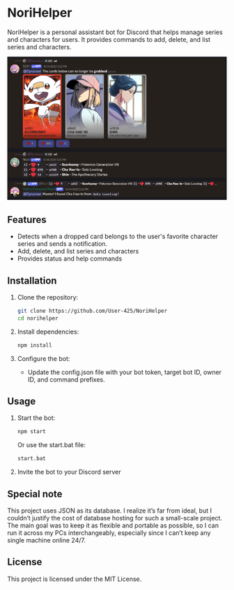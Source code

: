 # NoriHelper

NoriHelper is a personal assistant bot for Discord that helps manage series and characters for users. It provides commands to add, delete, and list series and characters.

![Preview Image](https://github.com/User-425/NoriHelper/blob/main/img/preview.png "Preview")

## Features

- Detects when a dropped card belongs to the user's favorite character series and sends a notification.
- Add, delete, and list series and characters
- Provides status and help commands

## Installation

1. Clone the repository:
    ```sh
    git clone https://github.com/User-425/NoriHelper
    cd norihelper
    ```

2. Install dependencies:
    ```sh
    npm install
    ```

3. Configure the bot:
    - Update the config.json file with your bot token, target bot ID, owner ID, and command prefixes.

## Usage

1. Start the bot:
    ```sh
    npm start
    ```

    Or use the start.bat file:
    ```sh
    start.bat
    ```

2. Invite the bot to your Discord server

## Special note

This project uses JSON as its database. I realize it’s far from ideal, but I couldn’t justify the cost of database hosting for such a small-scale project. The main goal was to keep it as flexible and portable as possible, so I can run it across my PCs interchangeably, especially since I can’t keep any single machine online 24/7.

## License
This project is licensed under the MIT License.
